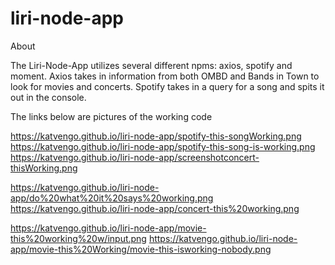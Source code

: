 # liri-node-app
About 

The Liri-Node-App utilizes several different npms: axios, spotify and moment. 
Axios takes in information from both OMBD and Bands in Town to look for movies and concerts. Spotify takes in a query for a song and spits it out in the console. 

The links below are pictures of the working code

https://katvengo.github.io/liri-node-app/spotify-this-songWorking.png
https://katvengo.github.io/liri-node-app/spotify-this-song-is-working.png
https://katvengo.github.io/liri-node-app/screenshotconcert-thisWorking.png

https://katvengo.github.io/liri-node-app/do%20what%20it%20says%20working.png
https://katvengo.github.io/liri-node-app/concert-this%20working.png

https://katvengo.github.io/liri-node-app/movie-this%20working%20w/input.png
https://katvengo.github.io/liri-node-app/movie-this%20Working/movie-this-isworking-nobody.png


